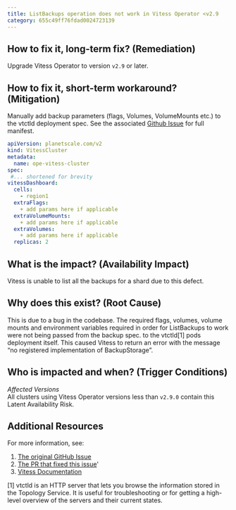 ```yaml
---
title: ListBackups operation does not work in Vitess Operator <v2.9
category: 655c49ff76fdad0024723139
---
```


## How to fix it, long-term fix? (Remediation)

Upgrade Vitess Operator to version `v2.9` or later.

## How to fix it, short-term workaround? (Mitigation)

Manually add backup parameters (flags, Volumes, VolumeMounts etc.) to the vtctld deployment spec. See the associated [Github Issue](https://github.com/planetscale/vitess-operator/issues/301) for full manifest.

```yaml
apiVersion: planetscale.com/v2
kind: VitessCluster
metadata:
  name: ope-vitess-cluster
spec:
 #... shortened for brevity
vitessDashboard:
  cells:
    - region1
  extraFlags:
    + add params here if applicable
  extraVolumeMounts:
    + add params here if applicable
  extraVolumes:
    + add params here if applicable
  replicas: 2
```

## What is the impact? (Availability Impact)

Vitess is unable to list all the backups for a shard due to this defect.

## Why does this exist? (Root Cause)

This is due to a bug in the codebase. The required flags, volumes, volume mounts and environment variables required in order for ListBackups to work were not being passed from the backup spec. to the vtctld[1] pods deployment itself. This caused Vitess to return an error with the message “no registered implementation of BackupStorage”.

## Who is impacted and when? (Trigger Conditions)

_Affected Versions_  
All clusters using Vitess Operator versions less than `v2.9.0` contain this Latent Availability Risk.

## Additional Resources

For more information, see:

1. [The original GitHub Issue](https://github.com/planetscale/vitess-operator/issues/301)
2. [The PR that fixed this issue](https://github.com/planetscale/vitess-operator/pull/356)'
3. [Vitess Documentation](https://vitess.io/docs/17.0/concepts/)

[1] vtctld is an HTTP server that lets you browse the information stored in the Topology Service. It is useful for troubleshooting or for getting a high-level overview of the servers and their current states.